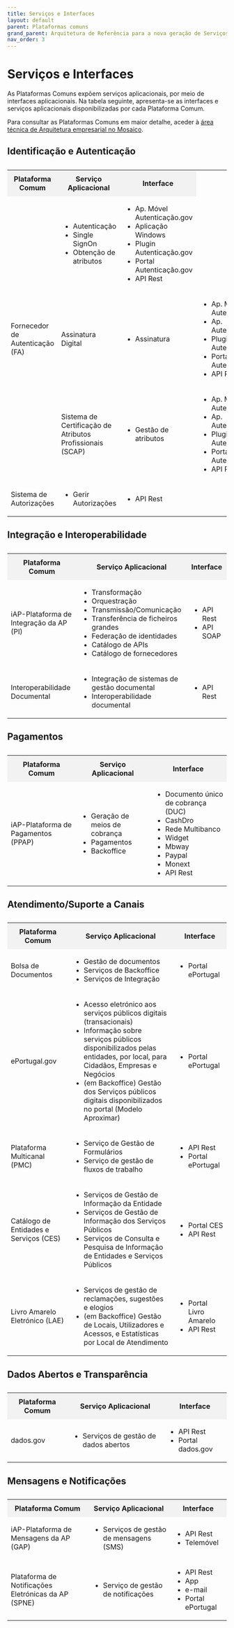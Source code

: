 ```yaml
---
title: Serviços e Interfaces
layout: default
parent: Plataformas comuns
grand_parent: Arquitetura de Referência para a nova geração de Serviços Públicos Digitais
nav_order: 3
---
```


# Serviços e Interfaces

As Plataformas Comuns expõem serviços aplicacionais, por meio de interfaces aplicacionais. Na tabela seguinte, apresenta-se as interfaces e serviços aplicacionais disponibilizadas por cada Plataforma Comum.&#x20;

Para consultar as Plataformas Comuns em maior detalhe, aceder à [área técnica de Arquitetura empresarial no Mosaico](https://mosaico.gov.pt/areas-tecnicas/arquitetura-empresarial).

## Identificação e Autenticação

<table>
  <caption></caption>
  <tr>
    <th style="background-color: #f2f2f2; padding: 10px;">Plataforma Comum</th>
    <th style="background-color: #f2f2f2; padding: 10px;">Serviço Aplicacional</th>
    <th style="background-color: #f2f2f2; padding: 10px;">Interface</th>
  </tr>
  <tr>
    <td rowspan="3">Fornecedor de Autenticação (FA)</td>
    <td>
      <ul>
        <li>Autenticação</li>
        <li>Single SignOn</li>
        <li>Obtenção de atributos</li>
      </ul>
    </td>
    <td>
      <ul>
        <li>Ap. Móvel Autenticação.gov</li>
        <li>Aplicação Windows</li>
        <li>Plugin Autenticação.gov</li>
        <li>Portal Autenticação.gov</li>
        <li>API Rest</li>
      </ul>
    </td>
  </tr>
  <tr>
    <td rowspan="1">Assinatura Digital</td>
    <td>
      <ul>
        <li>Assinatura</li>
      </ul>
    </td>
    <td>
      <ul>
        <li>Ap. Móvel Autenticação.gov</li>
        <li>Ap. Autenticação.gov</li>
        <li>Plugin Autenticação.gov</li>
        <li>Portal Autenticação.gov</li>
        <li>API Rest</li>
      </ul>
    </td>
  </tr>
  <tr>
    <td rowspan="1">Sistema de Certificação de Atributos Profissionais (SCAP)</td>
    <td>
      <ul>
        <li>Gestão de atributos</li>
      </ul>
    </td>
    <td>
      <ul>
        <li>Ap. Móvel Autenticação.gov</li>
        <li>Ap. Autenticação.gov</li>
        <li>Plugin Autenticação.gov</li>
        <li>Portal Autenticação.gov</li>
        <li>API Rest</li>
      </ul>
    </td>
  </tr>
  <tr>
    <td>Sistema de Autorizações</td>
    <td>
      <ul>
        <li>Gerir Autorizações</li>
      </ul>
    </td>
    <td>
      <ul>
        <li>API Rest</li>
      </ul>
    </td>
  </tr>
</table>


## Integração e Interoperabilidade

<table>
  <caption></caption>
  <tr>
    <th style="background-color: #f2f2f2; padding: 10px;">Plataforma Comum</th>
    <th style="background-color: #f2f2f2; padding: 10px;">Serviço Aplicacional</th>
    <th style="background-color: #f2f2f2; padding: 10px;">Interface</th>
  </tr>
  <tr>
    <td>iAP-Plataforma de Integração da AP (PI)</td>
    <td>
      <ul>
        <li>Transformação</li>
        <li>Orquestração</li>
        <li>Transmissão/Comunicação</li>
        <li>Transferência de ficheiros grandes</li>
        <li>Federação de identidades</li>
        <li>Catálogo de APIs</li>
        <li>Catálogo de fornecedores</li>
      </ul>
    </td>
    <td>
      <ul>
        <li>API Rest</li>
        <li>API SOAP</li>
      </ul>
    </td>
  </tr>
  <tr>
    <td>Interoperabilidade Documental</td>
    <td>
      <ul>
        <li>Integração de sistemas de gestão documental</li>
        <li>Interoperabilidade documental</li>
      </ul>
    </td>
    <td>
      <ul>
        <li>API Rest</li>
      </ul>
    </td>
  </tr>
</table>


## Pagamentos
<table>
  <caption></caption>
  <tr>
    <th style="background-color: #f2f2f2; padding: 10px;">Plataforma Comum</th>
    <th style="background-color: #f2f2f2; padding: 10px;">Serviço Aplicacional</th>
    <th style="background-color: #f2f2f2; padding: 10px;">Interface</th>
  </tr>
  <tr>
    <td>iAP-Plataforma de Pagamentos (PPAP)</td>
    <td>
      <ul>
        <li>Geração de meios de cobrança</li>
        <li>Pagamentos</li>
        <li>Backoffice</li>
      </ul>
    </td>
    <td>
      <ul>
        <li>Documento único de cobrança (DUC)</li>
        <li>CashDro</li>
        <li>Rede Multibanco</li>
        <li>Widget</li>
        <li>Mbway</li>
        <li>Paypal</li>
        <li>Monext</li>
        <li>API Rest</li>
      </ul>
    </td>
  </tr>
</table>


## Atendimento/Suporte a Canais
<table>
  <caption></caption>
  <tr>
    <th style="background-color: #f2f2f2; padding: 10px;">Plataforma Comum</th>
    <th style="background-color: #f2f2f2; padding: 10px;">Serviço Aplicacional</th>
    <th style="background-color: #f2f2f2; padding: 10px;">Interface</th>
  </tr>
  <tr>
    <td>Bolsa de Documentos</td>
    <td>
      <ul>
        <li>Gestão de documentos</li>
        <li>Serviços de Backoffice</li>
        <li>Serviços de Integração</li>
      </ul>
    </td>
    <td>
      <ul>
        <li>Portal ePortugal</li>
      </ul>
    </td>
  </tr>
  <tr>
    <td>ePortugal.gov</td>
    <td>
      <ul>
        <li>Acesso eletrónico aos serviços públicos digitais (transacionais)</li>
        <li>Informação sobre serviços públicos disponibilizados pelas entidades, por local, para Cidadãos, Empresas e Negócios</li>
        <li>(em Backoffice) Gestão dos Serviços públicos digitais disponibilizados no portal (Modelo Aproximar)</li>
      </ul>
    </td>
    <td>
      <ul>
        <li>Portal ePortugal</li>
      </ul>
    </td>
  </tr>
  <tr>
    <td>Plataforma Multicanal (PMC)</td>
    <td>
      <ul>
        <li>Serviço de Gestão de Formulários</li>
        <li>Serviço de gestão de fluxos de trabalho</li>
      </ul>
    </td>
    <td>
      <ul>
        <li>API Rest</li>
        <li>Portal ePortugal</li>
      </ul>
    </td>
  </tr>
  <tr>
    <td>Catálogo de Entidades e Serviços (CES)</td>
    <td>
      <ul>
        <li>Serviços de Gestão de Informação da Entidade</li>
        <li>Serviços de Gestão de Informação dos Serviços Públicos</li>
        <li>Serviços de Consulta e Pesquisa de Informação de Entidades e Serviços Públicos</li>
      </ul>
    </td>
    <td>
      <ul>
        <li>Portal CES</li>
        <li>API Rest</li>
      </ul>
    </td>
  </tr>
  <tr>
    <td>Livro Amarelo Eletrónico (LAE)</td>
    <td>
      <ul>
        <li>Serviços de gestão de reclamações, sugestões e elogios</li>
        <li>(em Backoffice) Gestão de Locais, Utilizadores e Acessos, e Estatísticas por Local de Atendimento</li>
      </ul>
    </td>
    <td>
      <ul>
        <li>Portal Livro Amarelo</li>
        <li>API Rest</li>
      </ul>
    </td>
  </tr>
</table>



## Dados Abertos e Transparência

<table>
  <caption></caption>
  <tr>
    <th style="background-color: #f2f2f2; padding: 10px;">Plataforma Comum</th>
    <th style="background-color: #f2f2f2; padding: 10px;">Serviço Aplicacional</th>
    <th style="background-color: #f2f2f2; padding: 10px;">Interface</th>
  </tr>
  <tr>
    <td>dados.gov</td>
    <td>
      <ul>
        <li>Serviços de gestão de dados abertos</li>
      </ul>
    </td>
    <td>
      <ul>
        <li>API Rest</li>
        <li>Portal dados.gov</li>
      </ul>
    </td>
  </tr>
</table>

## Mensagens e Notificações

<table>
  <caption></caption>
  <tr>
    <th style="background-color: #f2f2f2; padding: 10px;">Plataforma Comum</th>
    <th style="background-color: #f2f2f2; padding: 10px;">Serviço Aplicacional</th>
    <th style="background-color: #f2f2f2; padding: 10px;">Interface</th>
  </tr>
  <tr>
    <td>iAP-Plataforma de Mensagens da AP (GAP)</td>
    <td>
      <ul>
        <li>Serviços de gestão de mensagens (SMS)</li>
      </ul>
    </td>
    <td>
      <ul>
        <li>API Rest</li>
        <li>Telemóvel</li>
      </ul>
    </td>
  </tr>
  <tr>
    <td>Plataforma de Notificações Eletrónicas da AP (SPNE)</td>
    <td>
      <ul>
        <li>Serviço de gestão de notificações</li>
      </ul>
    </td>
    <td>
      <ul>
        <li>API Rest</li>
        <li>App</li>
        <li>e-mail</li>
        <li>Portal ePortugal</li>
      </ul>
    </td>
  </tr>
</table>


